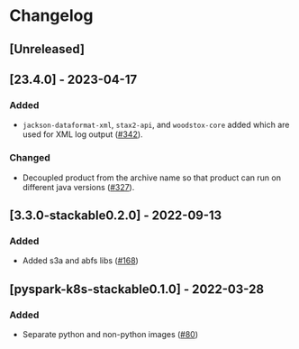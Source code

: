 # Changelog

## [Unreleased]

## [23.4.0] - 2023-04-17

### Added

- `jackson-dataformat-xml`, `stax2-api`, and `woodstox-core` added which are
  used for XML log output ([#342]).

### Changed

- Decoupled product from the archive name so that product can run on different java versions ([#327]).

[#327]: https://github.com/stackabletech/docker-images/pull/327
[#342]: https://github.com/stackabletech/docker-images/pull/342

## [3.3.0-stackable0.2.0] - 2022-09-13

### Added

- Added s3a and abfs libs ([#168])

[#168]: https://github.com/stackabletech/docker-images/pull/168

## [pyspark-k8s-stackable0.1.0] - 2022-03-28

### Added

- Separate python and non-python images ([#80])

[#80]: https://github.com/stackabletech/docker-images/pull/80
